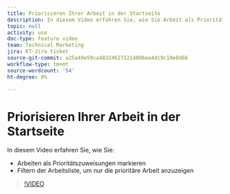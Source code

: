 ```yaml
---
title: Priorisieren Ihrer Arbeit in der Startseite
description: In diesem Video erfahren Sie, wie Sie Arbeit als Prioritätszuweisungen markieren und die Hausarbeitsliste filtern, um nur die Prioritätsarbeit anzuzeigen.
topic: null
activity: use
doc-type: feature video
team: Technical Marketing
jira: KT-Jira ticket
source-git-commit: a25a49e59ca483246271214886ea4dc9c10e8d66
workflow-type: tm+mt
source-wordcount: '54'
ht-degree: 0%

---
```


# Priorisieren Ihrer Arbeit in der Startseite

In diesem Video erfahren Sie, wie Sie:

* Arbeiten als Prioritätszuweisungen markieren
* Filtern der Arbeitsliste, um nur die prioritäre Arbeit anzuzeigen

>[!VIDEO](https://video.tv.adobe.com/v/335100/?quality=12&learn=on)
